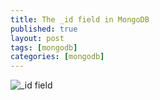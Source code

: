 ```yaml
---
title: The _id field in MongoDB
published: true
layout: post
tags: [mongodb]
categories: [mongodb]
---
```


![_id field]({{site.baseurl}}/static/img/id-and-ObjectIds-in-MongoDB-2.png)
